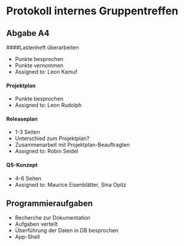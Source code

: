 # Protokoll internes Gruppentreffen

## Abgabe A4
####Lastenheft überarbeiten
- Punkte besprochen
- Punkte vernommen
- Assigned to: Leon Kamuf

#### Projektplan
- Punkte besprochen
- Assigned to: Leon Rudolph

#### Releaseplan
- 1-3 Seiten 
- Unterschied zum Projektplan?
- Zusammenarbeit mit Projektplan-Beauftragten
- Assigned to: Robin Seidel

#### QS-Konzept
- 4-6 Seiten 
- Assigned to: Maurice Eisenblätter, Sina Opitz

## Programmieraufgaben
- Recherche zur Dokumentation
- Aufgaben verteilt
- Überführung der Daten in DB besprochen
- App-Shell 
